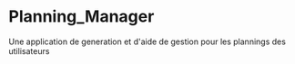 # Planning_Manager
Une application de generation et d'aide de gestion pour les plannings des utilisateurs 
